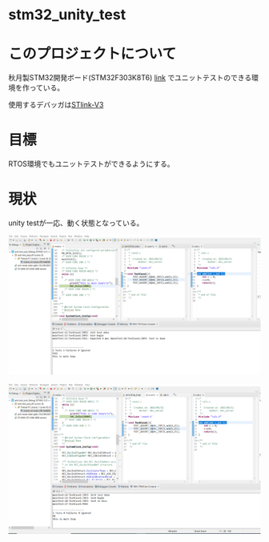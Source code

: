 # stm32_unity_test

# このプロジェクトについて
秋月製STM32開発ボード(STM32F303K8T6)
[link](https://akizukidenshi.com/catalog/g/gK-15054/)
でユニットテストのできる環境を作っている。

使用するデバッガは[STlink-V3](https://www.st.com/ja/development-tools/stlink-v3minie.html)

# 目標
RTOS環境でもユニットテストができるようにする。

# 現状
unity testが一応、動く状態となっている。

![fail_image](image/stm32_test1.png)

![ok_image](image/stm32_test2.png)